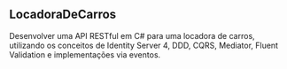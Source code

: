 ## LocadoraDeCarros
Desenvolver uma API RESTful em C# para uma locadora de carros, utilizando os conceitos de Identity Server 4, DDD, CQRS, Mediator, Fluent Validation e implementações via eventos.
